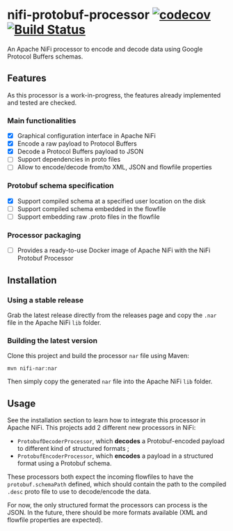 # nifi-protobuf-processor [![codecov](https://codecov.io/gh/whiver/nifi-protobuf-processor/branch/master/graph/badge.svg)](https://codecov.io/gh/whiver/nifi-protobuf-processor) [![Build Status](https://travis-ci.org/whiver/nifi-protobuf-processor.svg?branch=master)](https://travis-ci.org/whiver/nifi-protobuf-processor)
An Apache NiFi processor to encode and decode data using Google Protocol Buffers schemas.

## Features

As this processor is a work-in-progress, the features already implemented and tested are checked.

### Main functionalities
- [x] Graphical configuration interface in Apache NiFi
- [x] Encode a raw payload to Protocol Buffers
- [x] Decode a Protocol Buffers payload to JSON
- [ ] Support dependencies in proto files
- [ ] Allow to encode/decode from/to XML, JSON and flowfile properties

### Protobuf schema specification
- [x] Support compiled schema at a specified user location on the disk
- [ ] Support compiled schema embedded in the flowfile
- [ ] Support embedding raw .proto files in the flowfile

### Processor packaging
- [ ] Provides a ready-to-use Docker image of Apache NiFi with the NiFi Protobuf Processor

## Installation

### Using a stable release
Grab the latest release directly from the releases page and copy the `.nar` file in the Apache NiFi `lib` folder.

### Building the latest version
Clone this project and build the processor `nar` file using Maven:

    mvn nifi-nar:nar
    
Then simply copy the generated `nar` file into the Apache NiFi `lib` folder.


## Usage

See the installation section to learn how to integrate this processor in Apache NiFi.
This projects add 2 different new processors in NiFi:

- `ProtobufDecoderProcessor`, which **decodes** a Protobuf-encoded payload to different kind of structured formats ;
- `ProtobufEncoderProcessor`, which **encodes** a payload in a structured format using a Protobuf schema.

These processors both expect the incoming flowfiles to have the `protobuf.schemaPath` defined, which should contain the
path to the compiled `.desc` proto file to use to decode/encode the data.

For now, the only structured format the processors can process is the JSON. In the future, there should be more formats
available (XML and flowfile properties are expected).